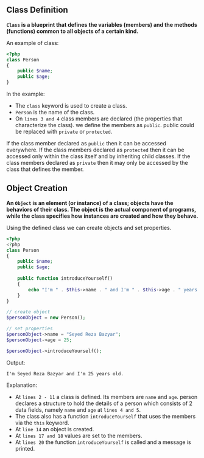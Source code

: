 ## Class Definition
**`Class` is a blueprint that defines the variables (members) and the methods (functions) common to all objects of a certain kind.**

An example of class:
```php
<?php
class Person 
{
    public $name;
    public $age;
}
```

In the example:

- The ‍‍`class` keyword is used to create a class.
- `Person` is the name of the class.
- On `lines 3 and 4` class members are declared (the properties that characterize the class). we define the members as `public`. public could be replaced with `private` or `protected`.

If the class member declared as `public` then it can be accessed everywhere. If the class members declared as `protected` then it can be accessed only within the class itself and by inheriting child classes. If the class members declared as `private` then it may only be accessed by the class that defines the member.


## Object Creation
**An `Object` is an element (or instance) of a class; objects have the behaviors of their class. The object is the actual component of programs, while the class specifies how instances are created and how they behave.**

Using the defined class we can create objects and set properties.

```php
<?php
<?php
class Person 
{
    public $name;
    public $age;
    
    public function introduceYourself()
    {
        echo "I'm " . $this->name . " and I'm " . $this->age . " years old.";
    }
}

// create object
$personObject = new Person();

// set properties
$personObject->name = "Seyed Reza Bazyar";
$personObject->age = 25;

$personObject->introduceYourself();
```

Output:

`I'm Seyed Reza Bazyar and I'm 25 years old.`

Explanation:

- At `lines 2 - 11` a class is defined. Its members are `name` and `age`. person declares a structure to hold the details of a person which consists of 2 data fields, namely `name` and `age` at `lines 4 and 5`. 
- The class also has a function `introduceYourself` that uses the members via the `this` keyword.
- At `line 14` an object is created.
- At `lines 17 and 18` values are set to the members.
- At `lines 20` the function `introduceYourself` is called and a message is printed.